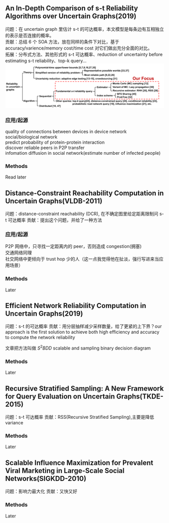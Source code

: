 
## An In-Depth Comparison of s-t Reliability Algorithms over Uncertain Graphs(2019)
问题：在 uncertain graph 里估计 s-t 的可达概率，本文模型是每条边有互相独立的表示是否连接的概率。  
贡献：总结 6 个 SOA 方法，放在同样的条件下对比，基于 accuracy/varience/memory cost/time cost 对它们做出充分全面的对比。  
拓展：分布式方法、其他形式的 s-t 可达概率、reduction of uncertainty before estimating s-t reliability、top-k query...
![](images/s-t.png)  
### 应用/起源
quality of connections between devices in device network  
social/biological network  
predict probability of protein-protein interaction  
discover reliable peers in P2P transfer  
infomation diffusion in social network(estimate number of infected people)
### Methods
Read later

## Distance-Constraint Reachability Computation in Uncertain Graphs(VLDB-2011)
问题：distance-constraint reachability (DCR), 在不确定图里给定距离限制问 s-t 可达概率
贡献：提出这个问题，并给了一种方法

### 应用/起源
P2P 网络中，只寻找一定距离内的 peer，否则造成 congestion(拥塞)  
交通网络同理  
社交网络中更倾向于 trust hop 少的人（这一点我觉得他在扯淡，强行写进来当应用场景）
### Methods
Later

## Efficient Network Reliability Computation in Uncertain Graphs(2019)
问题：s-t 的可达概率
贡献：用分层抽样减少采样数量，给了更紧的上下界？our approach is the first solution to achieve both high efficiency and accuracy to compute the network reliability

文章把方法叫做 $S^2BDD$ scalable and sampling binary decision diagram

### Methods
Later

## Recursive Stratified Sampling: A New Framework for Query Evaluation on Uncertain Graphs(TKDE-2015)
问题：s-t 可达概率
贡献：RSS(Recursive Stratified Sampling),主要是降低 variance

### Methods
Later

## Scalable Influence Maximization for Prevalent Viral Marketing in Large-Scale Social Networks(SIGKDD-2010)
问题：影响力最大化
贡献：又快又好

### Methods
Later